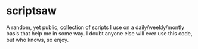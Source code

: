 # scriptsaw
A random, yet public, collection of scripts I use on a daily/weekly/montly basis that help me in some way. I doubt anyone else will ever use this code, but who knows, so enjoy.

